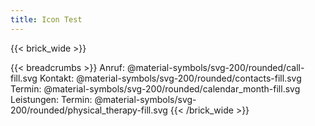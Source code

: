 ```yaml
---
title: Icon Test
---
```

{{< brick_wide >}}

{{< breadcrumbs >}}
Anruf: @material-symbols/svg-200/rounded/call-fill.svg
Kontakt: @material-symbols/svg-200/rounded/contacts-fill.svg
Termin: @material-symbols/svg-200/rounded/calendar_month-fill.svg
Leistungen: Termin: @material-symbols/svg-200/rounded/physical_therapy-fill.svg
{{< /brick_wide >}}
